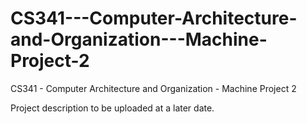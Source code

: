 # CS341---Computer-Architecture-and-Organization---Machine-Project-2
CS341 - Computer Architecture and Organization - Machine Project 2

Project description to be uploaded at a later date.
